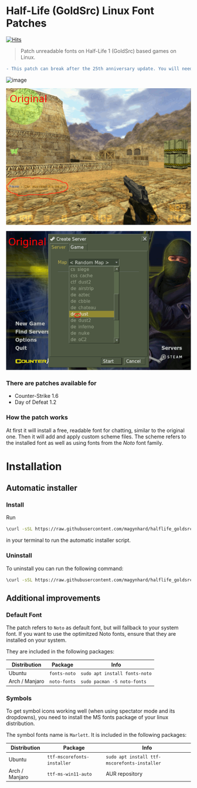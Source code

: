 # Half-Life (GoldSrc) Linux Font Patches
[![Hits](https://hits.sh/github.com/magynhard/halflife_goldsrc_linux_font_patches.svg?style=plastic&label=hits&color=7011cc&logo=steam)](https://hits.sh/github.com/magynhard/halflife_goldsrc_linux_font_patches/)

> Patch unreadable fonts on Half-Life 1 (GoldSrc) based games on Linux.

```diff
- This patch can break after the 25th anniversary update. You will need to reinstall and repatch again.
```

![image](https://user-images.githubusercontent.com/14541962/215915153-32132781-630f-4c4f-a0d1-e7f4fa533378.png)

![image](doc/ingame_dust.gif)

![image](doc/ingame_main_menu.gif)



### There are patches available for
* Counter-Strike 1.6
* Day of Defeat 1.2


### How the patch works

At first it will install a free, readable font for chatting, similar to the original one. Then it will add and apply custom scheme files. The scheme refers to the installed font as well as using fonts from the *Noto* font family.

# Installation
## Automatic installer
### Install
Run
```bash
\curl -sSL https://raw.githubusercontent.com/magynhard/halflife_goldsrc_linux_font_patches/master/setup.sh | ACTION=install bash
```
in your terminal to run the automatic installer script.

### Uninstall
To uninstall you can run the following command:

```bash
\curl -sSL https://raw.githubusercontent.com/magynhard/halflife_goldsrc_linux_font_patches/master/setup.sh | ACTION=uninstall bash
```

## Additional improvements
### Default Font
The patch refers to `Noto` as default font, but will fallback to your system font. If you want to use the optimitzed Noto fonts, ensure that they are installed on your system.

They are included in the following packages:

| Distribution | Package      | Info                          |
|--------------|--------------|-------------------------------|
| Ubuntu | `fonts-noto` | `sudo apt install fonts-noto` |
| Arch / Manjaro | `noto-fonts` | `sudo pacman -S noto-fonts`   |


### Symbols
To get symbol icons working well (when using spectator mode and its dropdowns), you need to install the MS fonts package of your linux distribution.

The symbol fonts name is `Marlett`. It is included in the following packages:

| Distribution | Package             | Info                |
|--------------|---------------------|---------------------|
| Ubuntu | `ttf-mscorefonts-installer`                    | `sudo apt install ttf-mscorefonts-installer` |
| Arch / Manjaro | `ttf-ms-win11-auto` | AUR repository      |
